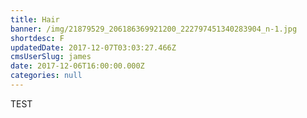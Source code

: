 ```yaml
---
title: Hair
banner: /img/21879529_206186369921200_222797451340283904_n-1.jpg
shortdesc: F
updatedDate: 2017-12-07T03:03:27.466Z
cmsUserSlug: james
date: 2017-12-06T16:00:00.000Z
categories: null
---
```


TEST